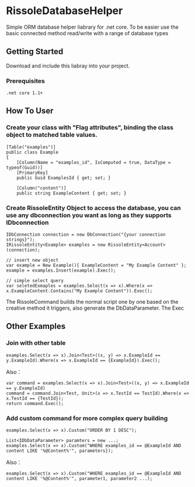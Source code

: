 # RissoleDatabaseHelper
Simple ORM database helper liabrary for .net core. 
To be easier use the basic connected method read/write with a range of database types

## Getting Started

Download and include this liabray into your project.

### Prerequisites

```
.net core 1.1+
```

## How To User

### Create your class with "Flag attributes", binding the class object to matched table values.

```
[Table("examples")]
public class Example
{
    [Column(Name = "examples_id", IsComputed = true, DataType = typeof(Guid))]
    [PrimaryKey]
    public Guid ExamplesId { get; set; }

    [Column("content")]
    public string ExampleContent { get; set; }
```

### Create RissoleEntity Object to access the database, you can use any dbconnection you want as long as they supports IDbconnection

```
IDbConnection connection = new DbConnection("{your connection strings}");
IRissoleEntity<Example> examples = new RissoleEntity<Account>(connection);

// insert new object
var example = New Example(){ ExampleContent = "My Example Content" };
example = examples.Insert(example).Exec();

// simple select query
var seletedExmaples = examples.Select(x => x).Where(x => x.ExampleContent.Contains("My Example Content")).Exec();
```

The RissoleCommand builds the normal script one by one based on the creative method it triggers, also generate the DbDataParameter.
The Exec 

## Other Examples

### Join with other table

```
examples.Select(x => x).Join<Test>((x, y) => x.ExampleId == y.ExampleId).Where(x => x.ExampleId == {ExampleId}).Exec();
```

Also：

```
var command = examples.Select(x => x).Join<Test>((x, y) => x.ExampleId == y.ExampleId)
command = command.Join<Test, Unit>(x => x.TestId == TestId).Where(x => x.TestId == {TestId});
return command.Exec();
```

### Add custom command for more complex query building

```
examples.Select(x => x).Custom("ORDER BY 1 DESC");

List<IDbDataParameter> paramters = new ...;
examples.Select(x => x).Custom("WHERE examples_id == @ExampleId AND content LIKE '%@Content%'", parameters});
```

Also：

```
examples.Select(x => x).Custom("WHERE examples_id == @ExampleId AND content LIKE '%@Content%'", parameter1, parameter2 ...);
```